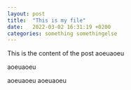 ```yaml
---
layout: post
title:  "This is my file"
date:   2022-03-02 16:31:19 +0200
categories: something somethingelse
---
```

This is the content of the post
aoeuaoeu


aoeuaoeu

aoeuaoeu
aoeuaoeu
